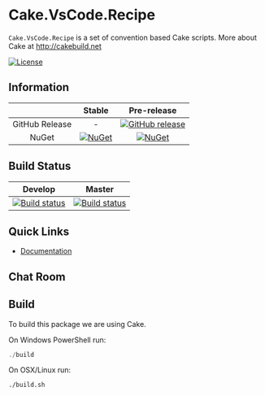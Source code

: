 # Cake.VsCode.Recipe

`Cake.VsCode.Recipe` is a set of convention based Cake scripts.
More about Cake at http://cakebuild.net

[![License](http://img.shields.io/:license-mit-blue.svg)](https://github.com/gep13/Cake.VsCode.Recipe/blob/develop/LICENSE)

## Information

| | Stable | Pre-release |
|:--:|:--:|:--:|
|GitHub Release|-|[![GitHub release](https://img.shields.io/github/release/gep13/Cake.VsCode.Recipe.svg)](https://github.com/gep13/Cake.VsCode.Recipe/releases/latest)|
|NuGet|[![NuGet](https://img.shields.io/nuget/v/Cake.VsCode.Recipe.svg)](https://www.nuget.org/packages/Cake.VsCode.Recipe)|[![NuGet](https://img.shields.io/nuget/vpre/Cake.VsCode.Recipe.svg)](https://www.nuget.org/packages/Cake.VsCode.Recipe)|

## Build Status

|Develop|Master|
|:--:|:--:|
|[![Build status](https://ci.appveyor.com/api/projects/status/uofoe54t82jvovaf/branch/develop?svg=true)](https://ci.appveyor.com/project/cakecontrib/cake-recipe/branch/develop)|[![Build status](https://ci.appveyor.com/api/projects/status/uofoe54t82jvovaf/branch/develop?svg=true)](https://ci.appveyor.com/project/cakecontrib/cake-recipe/branch/master)|


## Quick Links

- [Documentation](https://gep13.github.io/Cake.VsCode.Recipe)

## Chat Room

## Build

To build this package we are using Cake.

On Windows PowerShell run:

```powershell
./build
```

On OSX/Linux run:

```bash
./build.sh
```
